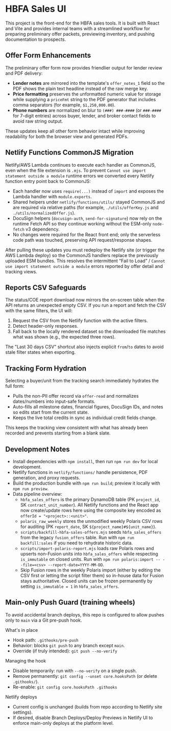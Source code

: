 # HBFA Sales UI

This project is the front-end for the HBFA sales tools. It is built with React and Vite and provides internal teams with a streamlined workflow for preparing preliminary offer packets, previewing inventory, and pushing documentation to prospects.

## Offer Form Enhancements

The preliminary offer form now provides friendlier output for lender review and PDF delivery:

- **Lender notes** are mirrored into the template's `offer_notes_1` field so the PDF shows the plain text headline instead of the raw merge key.
- **Price formatting** preserves the unformatted numeric value for storage while supplying a `priceFmt` string to the PDF generator that includes comma separators (for example, `$1,250,000.00`).
- **Phone numbers** are normalized on blur to `(###) ###-####` (or `###-####` for 7-digit entries) across buyer, lender, and broker contact fields to avoid raw string output.

These updates keep all other form behavior intact while improving readability for both the browser view and generated PDFs.

## Netlify Functions CommonJS Migration

Netlify/AWS Lambda continues to execute each handler as CommonJS, even when the file extension is `.mjs`. To prevent `Cannot use import statement outside a module` runtime errors we converted every Netlify function entry point back to CommonJS:

- Each handler now uses `require(...)` instead of `import` and exposes the Lambda handler with `module.exports`.
- Shared helpers under `netlify/functions/utils/` stayed CommonJS and are required via relative paths (for example, `./utils/offerKey.js` and `./utils/normalizedOffer.js`).
- DocuSign helpers (`docusign-auth`, `send-for-signature`) now rely on the runtime Fetch API so they continue working without the ESM-only `node-fetch` v3 dependency.
- No changes were required for the React front end; only the serverless code path was touched, preserving API request/response shapes.

After pulling these updates you must redeploy the Netlify site (or trigger the AWS Lambda deploy) so the CommonJS handlers replace the previously uploaded ESM bundles. This resolves the intermittent “Fail to Load” / `Cannot use import statement outside a module` errors reported by offer detail and tracking views.

## Reports CSV Safeguards

The status/COE report download now mirrors the on-screen table when the API returns an unexpected empty CSV. If you run a report and fetch the CSV with the same filters, the UI will:

1. Request the CSV from the Netlify function with the active filters.
2. Detect header-only responses.
3. Fall back to the locally rendered dataset so the downloaded file matches what was shown (e.g., the expected three rows).

The "Last 30 days CSV" shortcut also injects explicit `from`/`to` dates to avoid stale filter states when exporting.

## Tracking Form Hydration

Selecting a buyer/unit from the tracking search immediately hydrates the full form:

- Pulls the non-PII offer record via `offer-read` and normalizes dates/numbers into input-safe formats.
- Auto-fills all milestone dates, financial figures, DocuSign IDs, and notes so edits start from the current state.
- Keeps the live total credits in sync as individual credit fields change.

This keeps the tracking view consistent with what has already been recorded and prevents starting from a blank slate.

## Development Notes

- Install dependencies with `npm install`, then run `npm run dev` for local development.
- Netlify functions in `netlify/functions/` handle persistence, PDF generation, and proxy requests.
- Build the production bundle with `npm run build`; preview it locally with `npm run preview`.
- Data pipeline overview:
  * `hbfa_sales_offers` is the primary DynamoDB table (PK `project_id`, SK `contract_unit_number`). All Netlify functions and the React app now create/update rows here using the composite key encoded as `offerId = "<project>::<unit>"`.
  * `polaris_raw_weekly` stores the unmodified weekly Polaris CSV rows for auditing (PK `report_date`, SK `${project_name}#${unit_name}`).
  * `scripts/backfill-hbfa-sales-offers.mjs` seeds `hbfa_sales_offers` from the legacy `fusion_offers` table. Run with `npm run backfill:sales` if you need to rehydrate historic data.
  * `scripts/import-polaris-report.mjs` loads raw Polaris rows and upserts non-Fusion units into `hbfa_sales_offers` while respecting `is_immutable` on closed units. Run with `npm run polaris:import -- --file=<csv> --report-date=YYYY-MM-DD`.
  * Skip Fusion rows in the weekly Polaris import (either by editing the CSV first or letting the script filter them) so in-house data for Fusion stays authoritative. Closed units can be frozen permanently by setting `is_immutable = 1` in `hbfa_sales_offers`.

## Main-only Push Guard (training wheels)
To avoid accidental branch deploys, this repo is configured to allow pushes only to `main` via a Git pre-push hook.

What's in place
- Hook path: `.githooks/pre-push`
- Behavior: blocks `git push` to any branch except `main`.
- Override (if truly intended): `git push --no-verify`

Managing the hook
- Disable temporarily: run with `--no-verify` on a single push.
- Remove permanently: `git config --unset core.hooksPath` (or delete `.githooks/`).
- Re-enable: `git config core.hooksPath .githooks`

Netlify deploys
- Current config is unchanged (builds from repo according to Netlify site settings).
- If desired, disable Branch Deploys/Deploy Previews in Netlify UI to enforce main-only deploys at the platform level.
